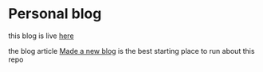 
# Personal blog

this blog is live [here](https://gertjanassies.dev)

the blog article [Made a new blog](https://gertjanassies.dev/blog/230627_new_blog) is the best starting place to run about this repo
